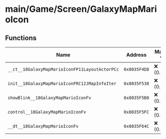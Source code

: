 # main/Game/Screen/GalaxyMapMarioIcon

## Functions

| Name | Address | Match % |
|------|---------|---------|
| `__ct__18GalaxyMapMarioIconFP11LayoutActorPCc` | `0x8035F4D8` | :x: (0.0%) |
| `init__18GalaxyMapMarioIconFRC12JMapInfoIter` | `0x8035F538` | :x: (0.0%) |
| `showBlink__18GalaxyMapMarioIconFv` | `0x8035F5B0` | :x: (0.0%) |
| `control__18GalaxyMapMarioIconFv` | `0x8035F5FC` | :x: (0.0%) |
| `__dt__18GalaxyMapMarioIconFv` | `0x8035F64C` | :x: (0.0%) |